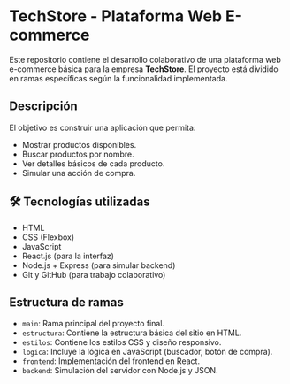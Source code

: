 # TechStore - Plataforma Web E-commerce

Este repositorio contiene el desarrollo colaborativo de una plataforma web e-commerce básica para la empresa  **TechStore**. El proyecto está dividido en ramas específicas según la funcionalidad implementada.

##  Descripción

El objetivo es construir una aplicación que permita:

- Mostrar productos disponibles.
- Buscar productos por nombre.
- Ver detalles básicos de cada producto.
- Simular una acción de compra.

## 🛠 Tecnologías utilizadas

- HTML
- CSS (Flexbox)
- JavaScript
- React.js (para la interfaz)
- Node.js + Express (para simular backend)
- Git y GitHub (para trabajo colaborativo)

##  Estructura de ramas

- `main`: Rama principal del proyecto final.
- `estructura`: Contiene la estructura básica del sitio en HTML.
- `estilos`: Contiene los estilos CSS y diseño responsivo.
- `logica`: Incluye la lógica en JavaScript (buscador, botón de compra).
- `frontend`: Implementación del frontend en React.
- `backend`: Simulación del servidor con Node.js y JSON.


  

